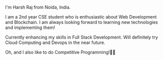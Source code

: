 I'm Harsh Raj from Noida, India.

I am a 2nd year CSE student who is enthusiastic about Web Development and Blockchain.
I am always looking forward to learning new technologies and implementing them!

Currently enhancing my skills in Full Stack Development.
Will definitely try Cloud Computing and Devops in the near future.

Oh, and I also like to do Competitive Programming!🙋‍♀️

<!---
harshraj78/harshraj78 is a ✨ special ✨ repository because its `README.md` (this file) appears on your GitHub profile.
You can click the Preview link to take a look at your changes.
--->
